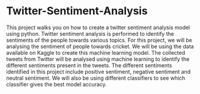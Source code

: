 # Twitter-Sentiment-Analysis
This project walks you on how to create a twitter sentiment analysis model using python. Twitter sentiment analysis is performed to identify the sentiments of the people towards various topics. For this project, we will be analysing the sentiment of people towards cricket. We will be using the data available on Kaggle to create this machine learning model. The collected tweets from Twitter will be analysed using machine learning to identify the different sentiments present in the tweets. The different sentiments identified in this project include positive sentiment, negative sentiment and neutral sentiment. We will also be using different classifiers to see which classifier gives the best model accuracy.
